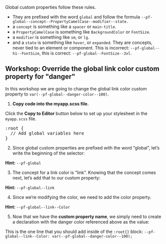 Global custom properties follow these rules.

* They are prefixed with the word `global` and follow the formula `--pf-global--concept--PropertyCamelCase--modifier--state.`
 * a `concept` is something like a `spacer` or `main-title`.
 * a `PropertyCamelCase` is something like `BackgroundColor` or `FontSize`.
 * a `modifier` is something like `sm`, or `lg`.
 * and a `state` is something like `hover`, or `expanded`.
They are concepts, never tied to an element or component. This is incorrect: `--pf-global--h1--FontSize`, this is correct: `--pf-global--FontSize--3xl`.

## Workshop: Override the global link color custom property for "danger"

In this workshop we are going to change the global link color custom property to `var(--pf-global--danger-color--100)`.

1) <strong>Copy code into the myapp.scss file.</strong>

Click the <strong>Copy to Editor</strong> button below to set up your stylesheet in the `myapp.scss` file.

<pre class="file" data-filename="myapp.scss" data-target="replace">
:root {
  // Add global variables here
}
</pre>

2) Since global custom properties are prefixed with the word “global”, let’s write the beginning of the selector:

<strong>Hint: </strong>`--pf-global`

3) The concept for a link color is “link”. Knowing that the concept comes next, let’s add that to our custom property:

<strong>Hint: </strong>`--pf-global--link`

4) Since we’re modifying the color, we need to add the color property.

<strong>Hint: </strong>`--pf-global--link--Color`

5) Now that we have the <strong>custom property name</strong>, we simply need to create a declaration with the danger color referenced above as the value:

This is the one line that you should add inside of the `:root{}` block:
`--pf-global--link--Color: var(--pf-global--danger-color--100);`